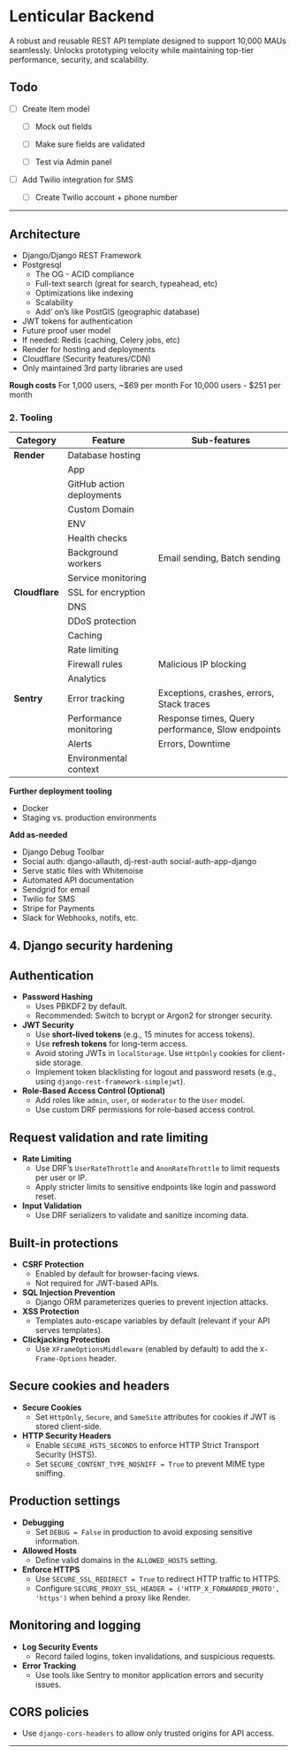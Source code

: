# Lenticular Backend
A robust and reusable REST API template designed to support 10,000 MAUs seamlessly. Unlocks prototyping velocity while maintaining top-tier performance, security, and scalability.


## Todo 
- [ ] Create Item model 
  - [ ] Mock out fields 
  - [ ] Make sure fields are validated 
  - [ ] Test via Admin panel 


- [ ] Add Twilio integration for SMS
  - [ ] Create Twilio account + phone number 







---


## Architecture
* Django/Django REST Framework
* Postgresql
	* The OG - ACID compliance
	* Full-text search (great for search, typeahead, etc) 
	* Optimizations like indexing
	* Scalability
	* Add’ on’s like PostGIS (geographic database)
* JWT tokens for authentication
* Future proof user model
* If needed: Redis (caching, Celery jobs, etc)
* Render for hosting and deployments
* Cloudflare (Security features/CDN)
* Only maintained 3rd party libraries are used

**Rough costs**
For 1,000 users, ~$69 per month 
For 10,000 users - $251 per month



### 2. Tooling
| Category             | Feature                                     | Sub-features                                    |
|----------------------|---------------------------------------------|------------------------------------------------|
| **Render** | Database hosting                           |                                                |
|                      | App                                         |                                                |
|                      | GitHub action deployments                  |                                                |
|                      | Custom Domain                               |                                                |
|                      | ENV                                         |                                                |
|                      | Health checks                               |                                                |
|                      | Background workers                          | Email sending, Batch sending                   |
|                      | Service monitoring                          |                                                |
| **Cloudflare**       | SSL for encryption                          |                                                |
|                      | DNS                                         |                                                |
|                      | DDoS protection                             |                                                |
|                      | Caching                                     |                                                |
|                      | Rate limiting                               |                                                |
|                      | Firewall rules                              | Malicious IP blocking                          |
|                      | Analytics                                   |                                                |
| **Sentry**           | Error tracking                              | Exceptions, crashes, errors, Stack traces      |
|                      | Performance monitoring                      | Response times, Query performance, Slow endpoints |
|                      | Alerts                                      | Errors, Downtime                               |
|                      | Environmental context                       |                                                |


**Further deployment tooling**
* Docker
* Staging vs. production environments


**Add as-needed**
* Django Debug Toolbar
* Social auth: django-allauth, dj-rest-auth social-auth-app-django
* Serve static files with Whitenoise
* Automated API documentation
* Sendgrid for email
* Twilio for SMS
* Stripe for Payments
* Slack for Webhooks, notifs, etc. 


## 4. Django security hardening 

## Authentication
- **Password Hashing**
  - Uses PBKDF2 by default.
  - Recommended: Switch to bcrypt or Argon2 for stronger security.
- **JWT Security**
  - Use **short-lived tokens** (e.g., 15 minutes for access tokens).
  - Use **refresh tokens** for long-term access.
  - Avoid storing JWTs in `localStorage`. Use `HttpOnly` cookies for client-side storage.
  - Implement token blacklisting for logout and password resets (e.g., using `django-rest-framework-simplejwt`).
- **Role-Based Access Control (Optional)**
  - Add roles like `admin`, `user`, or `moderator` to the `User` model.
  - Use custom DRF permissions for role-based access control.


## Request validation and rate limiting
- **Rate Limiting**
  - Use DRF’s `UserRateThrottle` and `AnonRateThrottle` to limit requests per user or IP.
  - Apply stricter limits to sensitive endpoints like login and password reset.
- **Input Validation**
  - Use DRF serializers to validate and sanitize incoming data.


## Built-in protections
- **CSRF Protection**
  - Enabled by default for browser-facing views.
  - Not required for JWT-based APIs.
- **SQL Injection Prevention**
  - Django ORM parameterizes queries to prevent injection attacks.
- **XSS Protection**
  - Templates auto-escape variables by default (relevant if your API serves templates).
- **Clickjacking Protection**
  - Use `XFrameOptionsMiddleware` (enabled by default) to add the `X-Frame-Options` header.


## Secure cookies and headers
- **Secure Cookies**
  - Set `HttpOnly`, `Secure`, and `SameSite` attributes for cookies if JWT is stored client-side.
- **HTTP Security Headers**
  - Enable `SECURE_HSTS_SECONDS` to enforce HTTP Strict Transport Security (HSTS).
  - Set `SECURE_CONTENT_TYPE_NOSNIFF = True` to prevent MIME type sniffing.


## Production settings
- **Debugging**
  - Set `DEBUG = False` in production to avoid exposing sensitive information.
- **Allowed Hosts**
  - Define valid domains in the `ALLOWED_HOSTS` setting.
- **Enforce HTTPS**
  - Use `SECURE_SSL_REDIRECT = True` to redirect HTTP traffic to HTTPS.
  - Configure `SECURE_PROXY_SSL_HEADER = ('HTTP_X_FORWARDED_PROTO', 'https')` when behind a proxy like Render.


## Monitoring and logging
- **Log Security Events**
  - Record failed logins, token invalidations, and suspicious requests.
- **Error Tracking**
  - Use tools like Sentry to monitor application errors and security issues.


## CORS policies
- Use `django-cors-headers` to allow only trusted origins for API access.

---

